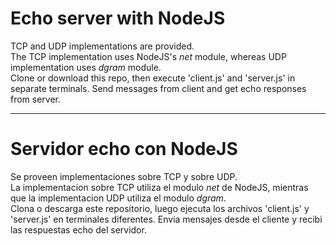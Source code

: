 <h1>Echo server with NodeJS</h1>
<p> TCP and UDP implementations are provided. <br>
The TCP implementation uses NodeJS's <i>net</i> module, whereas UDP implementation uses <i>dgram</i> module. <br>
Clone or download this repo, then execute 'client.js' and 'server.js' in separate terminals. Send messages from client and get echo responses from server.
</p>

-------------------------------

<h1>Servidor echo con NodeJS</h1>
<p>Se proveen implementaciones sobre TCP y sobre UDP.<br>
La implementacion sobre TCP utiliza el modulo <i>net</i> de NodeJS, mientras que la implementacion UDP utiliza el modulo <i>dgram</i>.<br>
Clona o descarga este repositorio, luego ejecuta los archivos 'client.js' y 'server.js' en terminales diferentes. Envia mensajes desde el cliente y recibi las respuestas echo del servidor.
</p>
